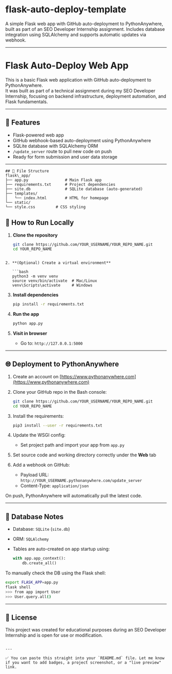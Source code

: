 # flask-auto-deploy-template

A simple Flask web app with GitHub auto-deployment to PythonAnywhere, built as part of an SEO Developer Internship assignment. Includes database integration using SQLAlchemy and supports automatic updates via webhook.

---

# Flask Auto-Deploy Web App

This is a basic Flask web application with GitHub auto-deployment to PythonAnywhere.  
It was built as part of a technical assignment during my SEO Developer Internship, focusing on backend infrastructure, deployment automation, and Flask fundamentals.

---

## 🔧 Features

- Flask-powered web app  
- GitHub webhook-based auto-deployment using PythonAnywhere  
- SQLite database with SQLAlchemy ORM  
- `/update_server` route to pull new code on push  
- Ready for form submission and user data storage  

---
```
## 📂 File Structure
flask\_app/
├── app.py                # Main Flask app
├── requirements.txt      # Project dependencies
├── site.db               # SQLite database (auto-generated)
├── templates/
│   └── index.html        # HTML for homepage
└── static/
└── style.css         # CSS styling
```


## 🚀 How to Run Locally

1. **Clone the repository**
   ```bash
   git clone https://github.com/YOUR_USERNAME/YOUR_REPO_NAME.git
   cd YOUR_REPO_NAME
```

2. **(Optional) Create a virtual environment**

   ```bash
   python3 -m venv venv
   source venv/bin/activate  # Mac/Linux
   venv\Scripts\activate     # Windows
   ```

3. **Install dependencies**

   ```bash
   pip install -r requirements.txt
   ```

4. **Run the app**

   ```bash
   python app.py
   ```

5. **Visit in browser**

   * Go to: `http://127.0.0.1:5000`

---

## 🌐 Deployment to PythonAnywhere

1. Create an account on [https://www.pythonanywhere.com](https://www.pythonanywhere.com)

2. Clone your GitHub repo in the Bash console:

   ```bash
   git clone https://github.com/YOUR_USERNAME/YOUR_REPO_NAME.git
   cd YOUR_REPO_NAME
   ```

3. Install the requirements:

   ```bash
   pip3 install --user -r requirements.txt
   ```

4. Update the WSGI config:

   * Set project path and import your app from `app.py`

5. Set source code and working directory correctly under the **Web** tab

6. Add a webhook on GitHub:

   * Payload URL: `http://YOUR_USERNAME.pythonanywhere.com/update_server`
   * Content-Type: `application/json`

On push, PythonAnywhere will automatically pull the latest code.

---

## 🧪 Database Notes

* Database: `SQLite` (`site.db`)
* ORM: `SQLAlchemy`
* Tables are auto-created on app startup using:

  ```python
  with app.app_context():
      db.create_all()
  ```

To manually check the DB using the Flask shell:

```bash
export FLASK_APP=app.py
flask shell
>>> from app import User
>>> User.query.all()
```

---

## 📄 License

This project was created for educational purposes during an SEO Developer Internship and is open for use or modification.

```

---

✅ You can paste this straight into your `README.md` file. Let me know if you want to add badges, a project screenshot, or a "live preview" link.
```
